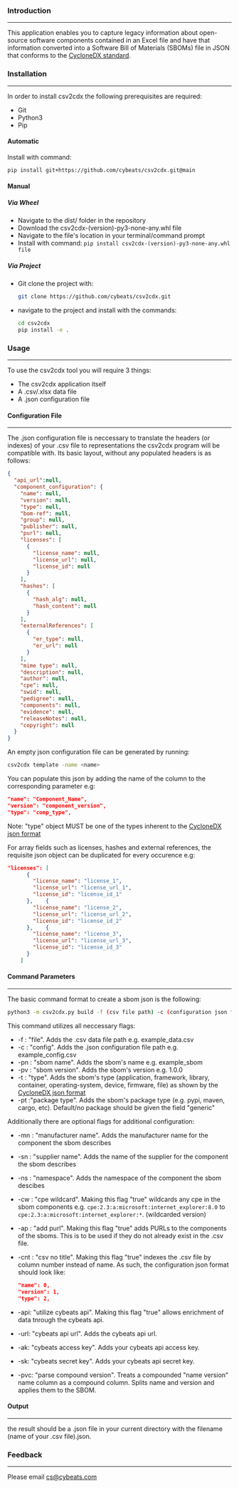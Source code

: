 ### Introduction

---

This application enables you to capture legacy information about open-source software components contained in an Excel file and have that information converted into a Software Bill of Materials (SBOMs) file in JSON that conforms to the [CycloneDX standard](https://cyclonedx.org/docs/1.4/json/).

### Installation

---

In order to install csv2cdx the following prerequisites are required:

* Git
* Python3
* Pip

#### Automatic

Install with command: 

```bash
pip install git+https://github.com/cybeats/csv2cdx.git@main
```

#### Manual

##### Via Wheel

* Navigate to the dist/ folder in the repository
* Download the csv2cdx-(version)-py3-none-any.whl file
* Navigate to the file's location in your terminal/command prompt
* Install with command: `pip install csv2cdx-(version)-py3-none-any.whl file`


##### Via Project

* Git clone the project with:

  ```bash
  git clone https://github.com/cybeats/csv2cdx.git
  ```
* navigate to the project and install with the commands:

  ```bash
  cd csv2cdx
  pip install -e .
  ```

### Usage

---

To use the csv2cdx tool you will require 3 things:

* The csv2cdx application itself
* A .csv/.xlsx data file
* A .json configuration file

#### Configuration File

---

The .json configuration file is neccessary to translate the headers (or indexes) of your .csv file to representations the csv2cdx program will be compatible with. Its basic layout, without any populated headers is as follows:

```json
{
  "api_url":null,
  "component_configuration": {
    "name": null,
    "version": null,
    "type": null,
    "bom-ref": null,
    "group": null,
    "publisher": null,
    "purl": null,
    "licenses": [
      {
        "license_name": null,
        "license_url": null,
        "license_id": null
      }
    ],
    "hashes": [
      {
        "hash_alg": null,
        "hash_content": null
      }
    ],
    "externalReferences": [
      {
        "er_type": null,
        "er_url": null
      }
    ],
    "mime type": null,
    "description": null,
    "author": null,
    "cpe": null,
    "swid": null,
    "pedigree": null,
    "components": null,
    "evidence": null,
    "releaseNotes": null,
    "copyright": null
  }
}
```

An empty json configuration file can be generated by running:

 ```bash
 csv2cdx template -name <name>
 ```

You can populate this json by adding the name of the column to the corresponding parameter e.g:

```json
"name": "Component_Name",
"version": "component_version",
"type": "comp_type",
```

Note: "type" object MUST be one of the types inherent to the [CycloneDX json format](https://cyclonedx.org/docs/1.4/json/#metadata_component_type)

For array fields such as licenses, hashes and external references, the requisite json object can be duplicated for every occurence e.g:

```json
"licenses": [
      {
        "license_name": "license_1",
        "license_url": "license_url_1",
        "license_id": "license_id_1"
      },    {
        "license_name": "license_2",
        "license_url": "license_url_2",
        "license_id": "license_id_2"
      },    {
        "license_name": "license_3",
        "license_url": "license_url_3",
        "license_id": "license_id_3"
      }
    ]
```

#### Command Parameters

---

The basic command format to create a sbom json is the following:

```bash
python3 -m csv2cdx.py build -f (csv file path) -c (configuration json file path) -pn (name of sbom)  -pv (sbom version) -t (sbom type) -pt (sbom package type)
```

This command utilizes all neccessary flags:

* -f : "file". Adds the .csv data file path e.g. example_data.csv
* -c : "config". Adds the .json configuration file path e.g. example_config.csv
* -pn : "sbom name". Adds the sbom's name e.g. example_sbom
* -pv : "sbom version". Adds the sbom's version e.g. 1.0.0
* -t : "type". Adds the sbom's type (application, framework, library, container, operating-system, device, firmware, file) as shown by the [CycloneDX json format](https://cyclonedx.org/docs/1.4/json/#metadata_component_type)
* -pt :"package type".  Adds the sbom's package type (e.g. pypi, maven, cargo, etc). Default/no package should be given the field "generic"

Additionally there are optional flags for additional configuration:

* -mn : "manufacturer name". Adds the manufacturer name for the component the sbom describes
* -sn : "supplier name". Adds the name of the supplier for the component the sbom describes
* -ns : "namespace". Adds the namespace of the component the sbom descibes
* -cw : "cpe wildcard". Making this flag "true" wildcards any cpe in the sbom components e.g. `cpe:2.3:a:microsoft:internet_explorer:8.0` to `cpe:2.3:a:microsoft:internet_explorer:*`. (wildcarded version)
* -ap : "add purl". Making this flag "true" adds PURLs to the components of the sboms. This is to be used if they do not already exist in the .csv file.
* -cnt : "csv no title". Making this flag "true" indexes the .csv file by column number instead of name. As such, the configuration json format should look like:

  ```json
  "name": 0,
  "version": 1,
  "type": 2,
  ```
* -api: "utilize cybeats api". Making this flag "true" allows enrichment of data tnrough the cybeats api.
* -url:  "cybeats api url". Adds the cybeats api url.
* -ak:  "cybeats access key". Adds your cybeats api access key.
* -sk:  "cybeats secret key". Adds your cybeats api secret key.
* -pvc: "parse compound version". Treats a compounded "name version" name column as a compound column. Splits name and version and applies them to the SBOM.

#### Output

---

the result should be a .json file in your current directory with the filename (name of your .csv file).json.

### Feedback

---

Please email [cs@cybeats.com](mailto:cs@cybeats.com)
